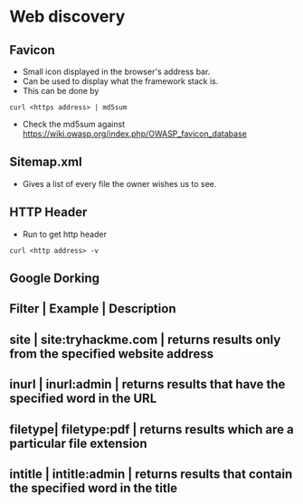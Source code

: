 # Web discovery

## Favicon

- Small icon displayed in the browser's address bar.
- Can be used to display what the framework stack is. 
- This can be done by 

~~~
curl <https address> | md5sum
~~~	

- Check the md5sum against https://wiki.owasp.org/index.php/OWASP_favicon_database

## Sitemap.xml

- Gives a list of every file the owner wishes us to see.

## HTTP Header

- Run to get http header

~~~
curl <http address> -v
~~~

## Google Dorking


Filter | Example | Description 
-------------------------------------------------------------------------------------
site   | site:tryhackme.com | returns results only from the specified website address
-------------------------------------------------------------------------------------
inurl  | inurl:admin | returns results that have the specified word in the URL
-------------------------------------------------------------------------------------
filetype| filetype:pdf | returns results which are a particular file extension
-------------------------------------------------------------------------------------
intitle | intitle:admin | returns results that contain the specified word in the title
-------------------------------------------------------------------------------------

